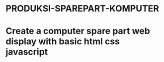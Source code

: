 ﻿# PRODUKSI-SPAREPART-KOMPUTER

# Create a computer spare part web display with basic html css javascript

